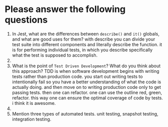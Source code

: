# Please answer the following questions

1.  In Jest, what are the differences between `describe()` and `it()` globals, and what are good uses for them?  with describe you can divide your test suite into different components and literally describe the function.  it is for performing individual tests, in which you describe specifically what the test is supposed to accomplish.
2.  
3.  What is the point of `Test Driven Development`? What do you think about this approach?  TDD is when software development begins with writing tests rather than production code.  you start out writing tests to intentionally fail so you have a better understanding of what the code is actually doing.  and then move on to writing production code only to get passing tests.  then one can refactor.  one can use the outline red, green, refactor.  this way one can ensure the optimal coverage of code by tests.  i think it is awesome. 
4.  
5.  Mention three types of automated tests.  unit testing, snapshot testing, integration testing. 
